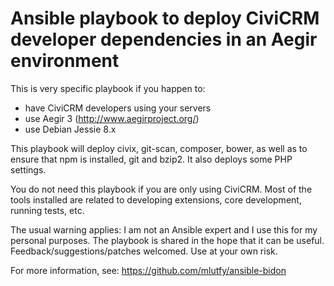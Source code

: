 Ansible playbook to deploy CiviCRM developer dependencies in an Aegir environment
=================================================================================

This is very specific playbook if you happen to:

* have CiviCRM developers using your servers
* use Aegir 3 (http://www.aegirproject.org/)
* use Debian Jessie 8.x

This playbook will deploy civix, git-scan, composer, bower, as well as to ensure
that npm is installed, git and bzip2. It also deploys some PHP settings.

You do not need this playbook if you are only using CiviCRM. Most of the tools
installed are related to developing extensions, core development, running tests,
etc.

The usual warning applies: I am not an Ansible expert and I use this for my
personal purposes. The playbook is shared in the hope that it can be useful.
Feedback/suggestions/patches welcomed. Use at your own risk.

For more information, see:
https://github.com/mlutfy/ansible-bidon
